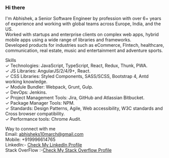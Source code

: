### Hi there

I'm Abhishek, a Senior Software Engineer by profession with over 6+ years of experience and working with global teams across Europe, India, and the US.<br />
Worked with startups and enterprise clients on complex web apps, hybrid mobile apps using a wide range of libraries and frameworks.<br />
Developed products for industries such as eCommerce, FIntech, healthcare, communication, real estate, music and entertainment and adventure sports.<br />

Skills<br />
✓ Technologies: JavaScript, TypeScript, React, Redux, Thunk, PWA.<br />
✓ JS Libraries: AngularJS/2/4/9+, React.<br />
✓ CSS Libraries: Styled Components, SASS/SCSS, Bootstrap 4, Antd working knowledge.<br />
✓ Module Bundler: Webpack, Grunt, Gulp.<br />
✓ DevOps: Jenkins.<br />
✓ Project Management Tools: Jira, GitHub and Atlassian Bitbucket.<br />
✓ Package Manager Tools: NPM.<br />
✓ Standards: Design Patterns, Agile, Web accessibility, W3C standards and Cross browser compatibility.<br />
✓ Performance tools: Chrome Audit.<br />

Way to connect with me<br />
Email: abhisheks10march@gmail.com<br />
Mobile: +919996614765<br />
LinkedIn:- <a href="https://www.linkedin.com/in/abhishek-sharma-a5b157a9" target="_blank">Check My LinkedIn Profile</a><br />
Stack OverFlow :-<a href="https://stackoverflow.com/users/3932773/abhishek" target="_blank">Check My Stack Overflow Profile</a><br />
